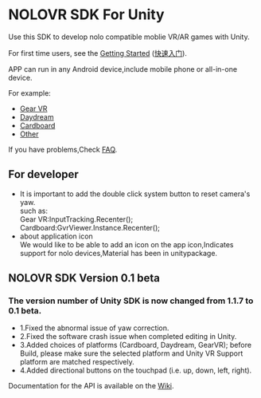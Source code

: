 # NOLOVR SDK For Unity
Use this SDK to develop nolo compatible moblie VR/AR games with Unity.  

For first time users, see the [Getting Started](./Docs/en_us/GetStarted.md) ([快速入门](./Docs/zh_cn/快速入门.md)).  

APP can run in any Android device,include mobile phone or all-in-one device.  

For example:
- [Gear VR](https://github.com/NOLOVR/NOLO-Unity-SDK/blob/master/Docs/en_us/GetStarted.md#build-gear-vr-example)
- [Daydream](https://github.com/NOLOVR/NOLO-Unity-SDK/blob/master/Docs/en_us/GetStarted.md#build-daydream-example)
- [Cardboard](https://github.com/NOLOVR/NOLO-Unity-SDK/blob/master/Docs/en_us/GetStarted.md#build-cardboard-example)
- [Other](https://github.com/NOLOVR/NOLO-Unity-SDK/blob/master/Docs/en_us/GetStarted.md#other-vr-sdk)

If you have problems,Check [FAQ](https://github.com/NOLOVR/NOLO-Unity-SDK/issues).  
## For developer
* It is important to add the double click system button to reset camera's yaw.  
such as:  
Gear VR:InputTracking.Recenter();  
Cardboard:GvrViewer.Instance.Recenter();
* about application icon  
We would like to be able to add an icon on the app icon,Indicates support for nolo devices,Material has been in unitypackage.


## NOLOVR SDK Version 0.1 beta
### The version number of Unity SDK is now changed from 1.1.7 to 0.1 beta. 

* 1.Fixed the abnormal issue of yaw correction.      
* 2.Fixed the software crash issue when completed editing in Unity.
* 3.Added choices of platforms (Cardboard, Daydream, GearVR); before Build, please make sure the selected platform and Unity VR Support platform are matched respectively.
* 4.Added directional buttons on the touchpad (i.e. up, down, left, right).
 
Documentation for the API is available on the [Wiki](https://github.com/NOLOVR/NOLO-Unity-SDK/wiki).


